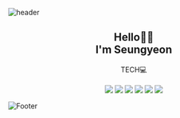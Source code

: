

![header](https://capsule-render.vercel.app/api?type=waving&color=0:9999FF,100:0033FF&height=200&section=header&text=welcome!&fontSize=50)

<div align="center">
<h2>
Hello👋🏻<br>I'm Seungyeon
</h2>
</div>

<div align="center">TECH💻</div><br>

<div align="center">
<img src="https://img.shields.io/badge/Python-3766AB?style=flat-square&logo=Python&logoColor=white"/></a>
<img src="https://img.shields.io/badge/Spring-6DB33F?style=flat-square&logo=Spring&logoColor=white"/></a>
<img src="https://img.shields.io/badge/SpringBoot-6DB33F?style=flat-square&logo=Spring Boot&logoColor=white"/></a>
<img src="https://img.shields.io/badge/MySQL-4479A1?style=flat-square&logo=MySQL&logoColor=white"/></a>
<img src="https://img.shields.io/badge/AWS-232F3E?style=flat-square&logo=Amazon AWS&logoColor=white"/></a>
<img src="https://img.shields.io/badge/React-61DAFB?style=flat-square&logo=React&logoColor=white"/></a>
</div>

![Footer](https://capsule-render.vercel.app/api?type=waving&color=0:9999FF,100:0033FF&height=200&section=footer)



